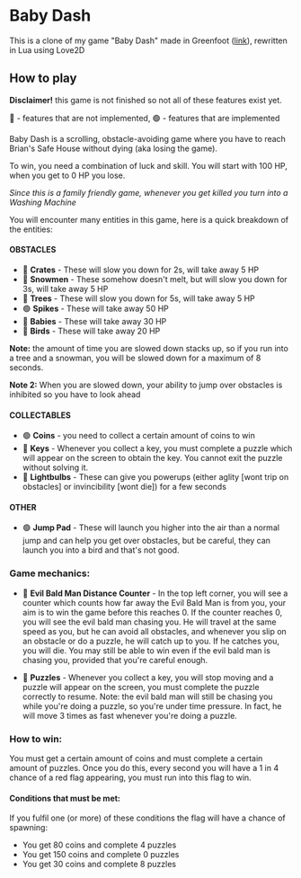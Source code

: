 # Baby Dash
This is a clone of my game "Baby Dash" made in Greenfoot ([link](https://www.greenfoot.org/scenarios/29299)), rewritten in Lua using Love2D

## How to play
**Disclaimer!** this game is not finished so not all of these features exist yet.

🔴 - features that are not implemented,
🟢 - features that are implemented

Baby Dash is a scrolling, obstacle-avoiding game where you have to reach Brian's Safe House without dying (aka losing the game).

To win, you need a combination of luck and skill. You will start with 100 HP, when you get to 0 HP you lose.

*Since this is a family friendly game, whenever you get killed you turn into a Washing Machine*

You will encounter many entities in this game, here is a quick breakdown of the entities:

#### OBSTACLES
- 🔴 **Crates** - These will slow you down for 2s, will take away 5 HP
- 🔴 **Snowmen** - These somehow doesn't melt, but will slow you down for 3s, will take away 5 HP
- 🔴 **Trees** - These will slow you down for 5s, will take away 5 HP
- 🟢 **Spikes** - These will take away 50 HP
- 🔴 **Babies** - These will take away 30 HP
- 🔴 **Birds** - These will take away 20 HP

**Note:** the amount of time you are slowed down stacks up, so if you run into a tree and a snowman, you will be slowed down for a maximum of 8 seconds.

**Note 2:** When you are slowed down, your ability to jump over obstacles is inhibited so you have to look ahead

#### COLLECTABLES
- 🟢 **Coins** - you need to collect a certain amount of coins to win
- 🔴 **Keys** - Whenever you collect a key, you must complete a puzzle which will appear on the screen to obtain the key. You cannot exit the puzzle without solving it.
- 🔴 **Lightbulbs** - These can give you powerups (either aglity [wont trip on obstacles] or invincibility [wont die]) for a few seconds

#### OTHER
- 🟢 **Jump Pad** - These will launch you higher into the air than a normal jump and can help you get over obstacles, but be careful, they can launch you into a bird and that's not good.

### Game mechanics:

- 🔴 **Evil Bald Man Distance Counter** -
In the top left corner, you will see a counter which counts how far away the Evil Bald Man is from you, your aim is to win the game before this reaches 0.
If the counter reaches 0, you will see the evil bald man chasing you. He will travel at the same speed as you, but he can avoid all obstacles, and whenever you slip on an obstacle or do a puzzle, he will catch up to you. If he catches you, you will die.
You may still be able to win even if the evil bald man is chasing you, provided that you're careful enough.

- 🔴 **Puzzles** -
Whenever you collect a key, you will stop moving and a puzzle will appear on the screen, you must complete the puzzle correctly to resume. Note: the evil bald man will still be chasing you while you're doing a puzzle, so you're under time pressure. In fact, he will move 3 times as fast whenever you're doing a puzzle.

### How to win:

You must get a certain amount of coins and must complete a certain amount of puzzles. Once you do this, every second you will have a 1 in 4 chance of a red flag appearing, you must run into this flag to win.

#### Conditions that must be met:

If you fulfil one (or more) of these conditions the flag will have a chance of spawning:
- You get 80 coins and complete 4 puzzles
- You get 150 coins and complete 0 puzzles
- You get 30 coins and complete 8 puzzles 